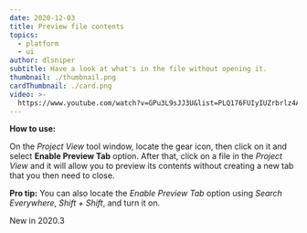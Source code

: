```yaml
---
date: 2020-12-03
title: Preview file contents
topics:
  - platform
  - ui
author: dlsniper
subtitle: Have a look at what's in the file without opening it.
thumbnail: ./thumbnail.png
cardThumbnail: ./card.png
video: >-
  https://www.youtube.com/watch?v=GPu3L9sJJ3U&list=PLQ176FUIyIUZrbrlz4AY1V8VzBJKZyVlW&index=97
---
```

**How to use:**

On the _Project View_ tool window, locate the gear icon, then click on it and select **Enable Preview Tab** option. After that, click on a file in the _Project View_ and it will allow you to preview its contents without creating a new tab that you then need to close. 

**Pro tip:** You can also locate the _Enable Preview Tab_ option using _Search Everywhere_, _Shift + Shift_, and turn it on.

<span class="tag is-rounded">New in 2020.3</span>
